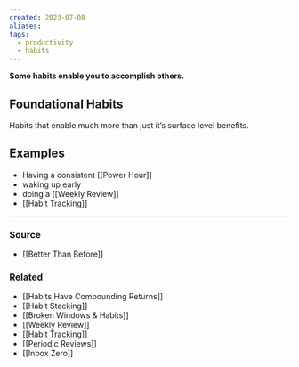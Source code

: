 ```yaml
---
created: 2023-07-08
aliases: 
tags:
  - productivity
  - habits
---
```

**Some habits enable you to accomplish others.**

## Foundational Habits

Habits that enable much more than just it’s surface level benefits. 

## Examples

- Having a consistent [[Power Hour]]
- waking up early
- doing a [[Weekly Review]]
- [[Habit Tracking]]

---

### Source
- [[Better Than Before]]

### Related
- [[Habits Have Compounding Returns]]
- [[Habit Stacking]]
- [[Broken Windows & Habits]]
- [[Weekly Review]] 
- [[Habit Tracking]] 
- [[Periodic Reviews]] 
- [[Inbox Zero]]